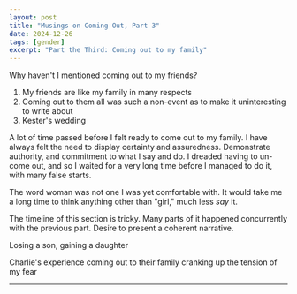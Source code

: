 ```yaml
---
layout: post
title: "Musings on Coming Out, Part 3"
date: 2024-12-26
tags: [gender]
excerpt: "Part the Third: Coming out to my family"
---
```


Why haven't I mentioned coming out to my friends?
1. My friends are like my family in many respects
2. Coming out to them all was such a non-event as to make it uninteresting to write about
3. Kester's wedding

A lot of time passed before I felt ready to come out to my family. I have always felt the need to display certainty and assuredness. Demonstrate authority, and commitment to what I say and do. I dreaded having to un-come out, and so I waited for a very long time before I managed to do it, with many false starts.

The word woman was not one I was yet comfortable with. It would take me a long time to think anything other than "girl," much less _say_ it.  

The timeline of this section is tricky. Many parts of it happened concurrently with the previous part. Desire to present a coherent narrative.

Losing a son, gaining a daughter


Charlie's experience coming out to their family cranking up the tension of my fear

---
